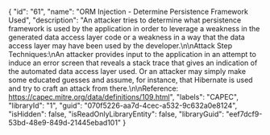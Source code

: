 {
  "id": "61",
  "name": "ORM Injection - Determine Persistence Framework Used",
  "description": "An attacker tries to determine what persistence framework is used by the application in order to leverage a weakness in the generated data access layer code or a weakness in a way that the data access layer may have been used by the developer.\n\nAttack Step Techniques:\nAn attacker provides input to the application in an attempt to induce an error screen that reveals a stack trace that gives an indication of the automated data access layer used. Or an attacker may simply make some educated guesses and assume, for instance, that Hibernate is used and try to craft an attack from there.\n\nReference: https://capec.mitre.org/data/definitions/109.html",
  "labels": "CAPEC",
  "libraryId": "1",
  "guid": "070f5226-aa7d-4cec-a532-9c632a0e8124",
  "isHidden": false,
  "isReadOnlyLibraryEntity": false,
  "libraryGuid": "eef7dcf9-53bd-48e9-849d-21445ebad101"
}